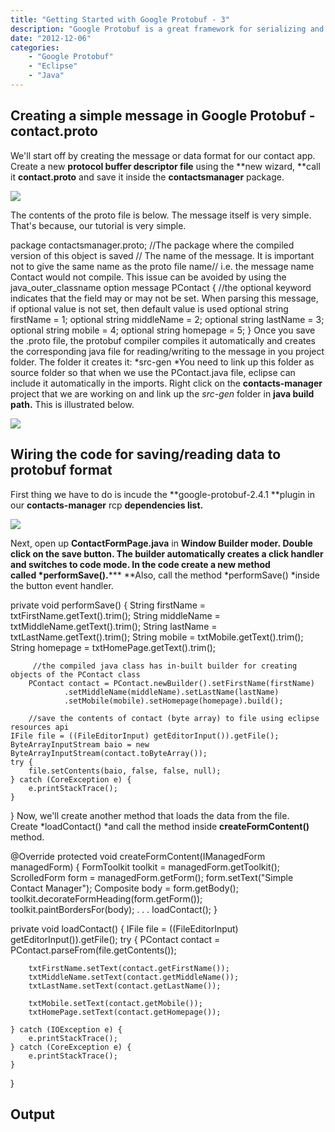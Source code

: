 ```yaml
---
title: "Getting Started with Google Protobuf - 3"
description: "Google Protobuf is a great framework for serializing and deserializing data for your applications. In this series of article, we'll look into setting up Google Protobuf as an Eclipse Plugin and later integrate protobuf in your RCP applications."
date: "2012-12-06"
categories:
    - "Google Protobuf"
    - "Eclipse"
    - "Java"
---
```



## Creating a simple message in Google Protobuf - contact.proto  ##


We'll start off by creating the message or data format for our contact app. Create a new **protocol buffer descriptor file** using the **new wizard, **call it **contact.proto** and save it inside the **contactsmanager** package.


![][1]


The contents of the proto file is below. The message itself is very simple. That's because, our tutorial is very simple. 


package contactsmanager.proto; //The package where the compiled version of this object is saved
// The name of the message. It is important not to give the same name as the proto file name// i.e. the message name Contact would not compile. This issue can be avoided by using the java_outer_classname option
message PContact {        //the optional keyword indicates that the field may or may not be set. When parsing this message, if optional value is not set, then default value is used
	optional string firstName = 1;
	optional string middleName = 2;
	optional string lastName = 3;
	optional string mobile = 4;
	optional string homepage = 5;
}
Once you save the .proto file, the protobuf compiler compiles it automatically and creates the corresponding java file for reading/writing to the message in you project folder. The folder it creates it: *src-gen *You need to link up this folder as source folder so that when we use the PContact.java file, eclipse can include it automatically in the imports. Right click on the **contacts-manager** project that we are working on and link up the *src-gen* folder in **java build path.** This is illustrated below.


![][2]


## Wiring the code for saving/reading data to protobuf format ##


First thing we have to do is incude the **google-protobuf-2.4.1 **plugin in our **contacts-manager** rcp **dependencies list.**


![][3]


Next, open up **ContactFormPage.java** in **Window Builder **moder.** **Double click on the **save** button. The builder automatically creates a click handler and switches to code mode. In the code create a new method called *performSave()**.***** **Also, call the method *performSave() *inside the button event handler.


private void performSave() {
	String firstName = txtFirstName.getText().trim();
	String middleName = txtMiddleName.getText().trim();
	String lastName = txtLastName.getText().trim();
	String mobile = txtMobile.getText().trim();
	String homepage = txtHomePage.getText().trim();

         //the compiled java class has in-built builder for creating objects of the PContact class
        PContact contact = PContact.newBuilder().setFirstName(firstName)
				.setMiddleName(middleName).setLastName(lastName)
				.setMobile(mobile).setHomepage(homepage).build();

        //save the contents of contact (byte array) to file using eclipse resources api
	IFile file = ((FileEditorInput) getEditorInput()).getFile();
	ByteArrayInputStream baio = new ByteArrayInputStream(contact.toByteArray());
	try {
		file.setContents(baio, false, false, null);
	} catch (CoreException e) {
		e.printStackTrace();
	}
}
Now, we'll create another method that loads the data from the file. Create *loadContact() *and call the method inside **createFormContent()** method.


@Override
protected void createFormContent(IManagedForm managedForm) {
	FormToolkit toolkit = managedForm.getToolkit();
	ScrolledForm form = managedForm.getForm();
	form.setText("Simple Contact Manager");
	Composite body = form.getBody();
	toolkit.decorateFormHeading(form.getForm());
	toolkit.paintBordersFor(body);
        .
        .
        .
        loadContact();
}

private void loadContact() {
	IFile file = ((FileEditorInput) getEditorInput()).getFile();
	try {
		PContact contact = PContact.parseFrom(file.getContents());

		txtFirstName.setText(contact.getFirstName());
		txtMiddleName.setText(contact.getMiddleName());
		txtLastName.setText(contact.getLastName());

		txtMobile.setText(contact.getMobile());
		txtHomePage.setText(contact.getHomepage());

	} catch (IOException e) {
		e.printStackTrace();
	} catch (CoreException e) {
		e.printStackTrace();
	}
}
## Output ##







  [1]: images/27-img-001.png
  [2]: images/27-img-002.png
  [3]: images/27-img-003.png
